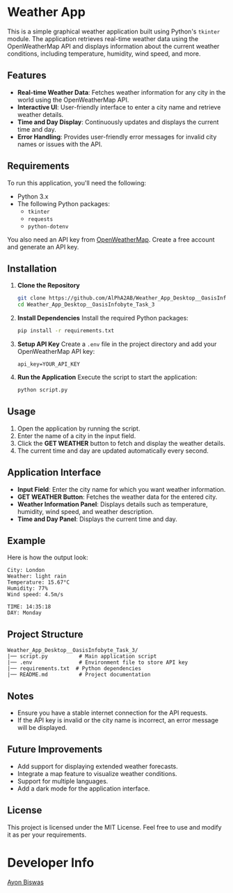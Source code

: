 # Weather App

This is a simple graphical weather application built using Python's `tkinter` module. The application retrieves real-time weather data using the OpenWeatherMap API and displays information about the current weather conditions, including temperature, humidity, wind speed, and more.

## Features

- **Real-time Weather Data**: Fetches weather information for any city in the world using the OpenWeatherMap API.
- **Interactive UI**: User-friendly interface to enter a city name and retrieve weather details.
- **Time and Day Display**: Continuously updates and displays the current time and day.
- **Error Handling**: Provides user-friendly error messages for invalid city names or issues with the API.

## Requirements

To run this application, you'll need the following:

- Python 3.x
- The following Python packages:
  - `tkinter`
  - `requests`
  - `python-dotenv`

You also need an API key from [OpenWeatherMap](https://openweathermap.org/api). Create a free account and generate an API key.

## Installation

1. **Clone the Repository**
   ```bash
   git clone https://github.com/AlPhA2AB/Weather_App_Desktop__OasisInfobyte_Task_3.git
   cd Weather_App_Desktop__OasisInfobyte_Task_3
   ```

2. **Install Dependencies**
   Install the required Python packages:
   ```bash
   pip install -r requirements.txt
   ```

3. **Setup API Key**
   Create a `.env` file in the project directory and add your OpenWeatherMap API key:
   ```
   api_key=YOUR_API_KEY
   ```

4. **Run the Application**
   Execute the script to start the application:
   ```bash
   python script.py
   ```

## Usage

1. Open the application by running the script.
2. Enter the name of a city in the input field.
3. Click the **GET WEATHER** button to fetch and display the weather details.
4. The current time and day are updated automatically every second.

## Application Interface

- **Input Field**: Enter the city name for which you want weather information.
- **GET WEATHER Button**: Fetches the weather data for the entered city.
- **Weather Information Panel**: Displays details such as temperature, humidity, wind speed, and weather description.
- **Time and Day Panel**: Displays the current time and day.

## Example

Here is how the output look:

```
City: London
Weather: light rain
Temperature: 15.67°C
Humidity: 77%
Wind speed: 4.5m/s

TIME: 14:35:18
DAY: Monday
```

## Project Structure

```
Weather_App_Desktop__OasisInfobyte_Task_3/
|── script.py          # Main application script
|── .env               # Environment file to store API key
|── requirements.txt  # Python dependencies
|── README.md          # Project documentation
```

## Notes

- Ensure you have a stable internet connection for the API requests.
- If the API key is invalid or the city name is incorrect, an error message will be displayed.

## Future Improvements

- Add support for displaying extended weather forecasts.
- Integrate a map feature to visualize weather conditions.
- Support for multiple languages.
- Add a dark mode for the application interface.

## License

This project is licensed under the MIT License. Feel free to use and modify it as per your requirements.

# Developer Info
[Ayon Biswas](https://www.linkedin.com/in/ayon-biswas-61a595268)
